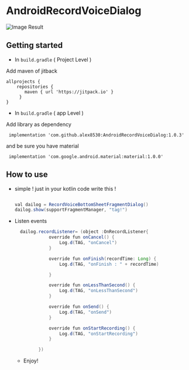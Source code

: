 # AndroidRecordVoiceDialog


![Image Result](https://i.ibb.co/mJQSYg5/ezgif-com-video-to-gif.gif)

## Getting started
* In ``` build.gradle ``` (  Project Level  )

Add maven of jitback

 ```
allprojects { 
     repositories { 
        maven { url 'https://jitpack.io' }
      }
 }   
```
* In ``` build.gradle ``` (  app Level  )

Add library as dependency 
```
 implementation 'com.github.alex8530:AndroidRecordVoiceDialog:1.0.3'
```
and be sure you have material
```
 implementation 'com.google.android.material:material:1.0.0'
```
   

## How to use

* simple ! just in your kotlin code write this !

   ```java
   
  val dailog = RecordVoiceBottomSheetFragmentDialog()
  dailog.show(supportFragmentManager, "tag!")
   
   ```
   
* Listen events

   ```java
     dailog.recordListener= (object :OnRecordListener{
                override fun onCancel() {
                    Log.d(TAG, "onCancel")
                }

                override fun onFinish(recordTime: Long) {
                    Log.d(TAG, "onFinish : " + recordTime)

                }

                override fun onLessThanSecond() {
                    Log.d(TAG, "onLessThanSecond")
                }

                override fun onSend() {
                    Log.d(TAG, "onSend")
                }

                override fun onStartRecording() {
                    Log.d(TAG, "onStartRecording")
                }

            })
   
   ```
  * Enjoy!
  
  
   
